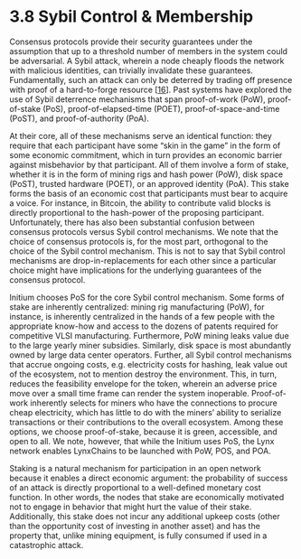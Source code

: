 # 3.8 Sybil Control & Membership

Consensus protocols provide their security guarantees under the assumption that up to a threshold number of members in the system could be adversarial. A Sybil attack, wherein a node cheaply floods the network with malicious identities, can trivially invalidate these guarantees. Fundamentally, such an attack can only be deterred by trading off presence with proof of a hard-to-forge resource \[[16](../appendixes/references.md)]. Past systems have explored the use of Sybil deterrence mechanisms that span proof-of-work (PoW), proof-of-stake (PoS), proof-of-elapsed-time (POET), proof-of-space-and-time (PoST), and proof-of-authority (PoA).

At their core, all of these mechanisms serve an identical function: they require that each participant have some “skin in the game” in the form of some economic commitment, which in turn provides an economic barrier against misbehavior by that participant. All of them involve a form of stake, whether it is in the form of mining rigs and hash power (PoW), disk space (PoST), trusted hardware (POET), or an approved identity (PoA). This stake forms the basis of an economic cost that participants must bear to acquire a voice. For instance, in Bitcoin, the ability to contribute valid blocks is directly proportional to the hash-power of the proposing participant. Unfortunately, there has also been substantial confusion between consensus protocols versus Sybil control mechanisms. We note that the choice of consensus protocols is, for the most part, orthogonal to the choice of the Sybil control mechanism. This is not to say that Sybil control mechanisms are drop-in-replacements for each other since a particular choice might have implications for the underlying guarantees of the consensus protocol.

Initium chooses PoS for the core Sybil control mechanism. Some forms of stake are inherently centralized: mining rig manufacturing (PoW), for instance, is inherently centralized in the hands of a few people with the appropriate know-how and access to the dozens of patents required for competitive VLSI manufacturing. Furthermore, PoW mining leaks value due to the large yearly miner subsidies. Similarly, disk space is most abundantly owned by large data center operators. Further, all Sybil control mechanisms that accrue ongoing costs, e.g. electricity costs for hashing, leak value out of the ecosystem, not to mention destroy the environment. This, in turn, reduces the feasibility envelope for the token, wherein an adverse price move over a small time frame can render the system inoperable. Proof-of-work inherently selects for miners who have the connections to procure cheap electricity, which has little to do with the miners’ ability to serialize transactions or their contributions to the overall ecosystem. Among these options, we choose proof-of-stake, because it is green, accessible, and open to all. We note, however, that while the Initium uses PoS, the Lynx network enables LynxChains to be launched with PoW, POS, and POA.

Staking is a natural mechanism for participation in an open network because it enables a direct economic argument: the probability of success of an attack is directly proportional to a well-defined monetary cost function. In other words, the nodes that stake are economically motivated not to engage in behavior that might hurt the value of their stake. Additionally, this stake does not incur any additional upkeep costs (other than the opportunity cost of investing in another asset) and has the property that, unlike mining equipment, is fully consumed if used in a catastrophic attack.
